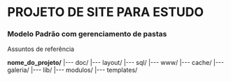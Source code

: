 # PROJETO DE SITE PARA ESTUDO

### Modelo Padrão com gerenciamento de pastas
Assuntos de referência

**nome_do_projeto/**
|--- doc/
|--- layout/
|--- sql/
|--- www/
   |--- cache/
   |--- galeria/
   |--- lib/
   |--- modulos/
   |--- templates/